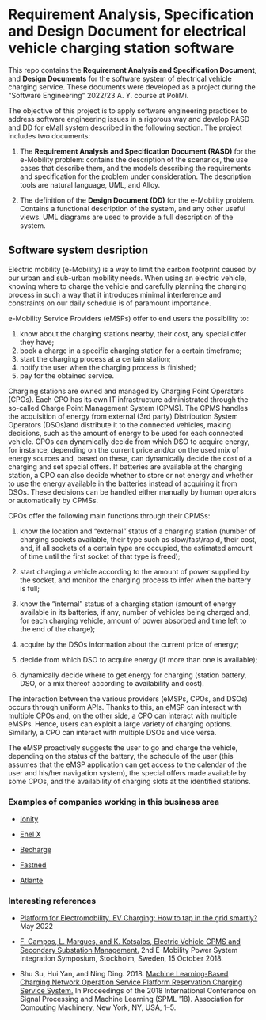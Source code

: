 
# Requirement Analysis, Specification and Design Document for electrical vehicle charging station software

This repo contains the **Requirement Analysis and Specification Document**, and **Design Documents** for the software system of electrical vehicle charging service. These documents were developed as a project during the "Software Engineering" 2022/23 A. Y. course at PoliMi. 

The objective of this project is to apply software engineering practices to address software engineering issues in a rigorous way and develop RASD and DD for eMall system described in the following section. The project includes two documents:

1. The **Requirement Analysis and Specification Document (RASD)** for the e-Mobility problem: contains the description of the scenarios, the use cases that describe them, and the models describing the requirements and specification for the problem under consideration. The description tools are natural language, UML, and Alloy.

2. The definition of the **Design Document (DD)** for the e-Mobility problem. Contains a functional description of the system, and any other useful views. UML diagrams are used to provide a full description of the system.

## Software system desription

Electric mobility (e-Mobility) is a way to limit the carbon footprint caused by our urban and sub-urban mobility needs. When using an electric vehicle, knowing where to charge the vehicle and carefully planning the charging process in such a way that it introduces minimal interference and constraints on our daily schedule is of paramount importance. 

e-Mobility Service Providers (eMSPs) offer to end users the possibility to:

1. know about the charging stations nearby, their cost, any special offer they have;
2. book a charge in a specific charging station for a certain timeframe;
3. start the charging process at a certain station;
4. notify the user when the charging process is finished;
5. pay for the obtained service.

Charging stations are owned and managed by Charging Point Operators (CPOs). Each CPO has its own IT infrastructure administrated through the so-called Charge Point Management System (CPMS). The CPMS handles the acquisition of energy from external (3rd party) Distribution System Operators (DSOs)and distribute it to the connected vehicles, making decisions, such as the amount of energy to be used for each connected vehicle. CPOs can dynamically decide from which DSO to acquire energy, for instance, depending on the current price and/or on the used mix of energy sources and, based on these, can dynamically decide the cost of a charging and set special offers. If batteries are available at the charging station, a CPO can also decide whether to store or not energy and whether to use the energy available in the batteries instead of acquiring it from DSOs. These decisions can be handled either manually by human operators or automatically by CPMSs.

CPOs offer the following main functions through their CPMSs:

1. know the location and “external” status of a charging station (number of charging sockets available, their type such as slow/fast/rapid, their cost, and, if all sockets of a certain type are occupied, the estimated amount of time until the first socket of that type is freed);

2. start charging a vehicle according to the amount of power supplied by the socket, and monitor the charging process to infer when the battery is full;

3. know the “internal” status of a charging station (amount of energy available in its batteries, if any, number of vehicles being charged and, for each charging vehicle, amount of power absorbed and time left to the end of the charge);

4. acquire by the DSOs information about the current price of energy;

5. decide from which DSO to acquire energy (if more than one is available);

6. dynamically decide where to get energy for charging (station battery, DSO, or a mix thereof according to availability and cost).

The interaction between the various providers (eMSPs, CPOs, and DSOs) occurs through uniform APIs. Thanks to this, an eMSP can interact with multiple CPOs and, on the other side, a CPO can interact with multiple eMSPs. Hence, users can exploit a large variety of charging options. Similarly, a CPO can interact with multiple DSOs and vice versa.

The eMSP proactively suggests the user to go and charge the vehicle, depending on the status of the battery, the schedule of the user (this assumes that the eMSP application can get access to the calendar of the user and his/her navigation system), the special offers made available by some CPOs, and the availability of charging slots at the identified stations.

### Examples of companies working in this business area

- [Ionity](https://ionity.eu/)

- [Enel X](https://www.enelx.com/n-a/en.html)

- [Becharge](https://www.bec.energy/en)

- [Fastned](https://fastnedcharging.com/en/)

- [Atlante](https://atlante.energy/)


### Interesting references

- [Platform for Electromobility. EV Charging: How to tap in the grid smartly?](https://www.platformelectromobility.eu/2022/05/17/ev-charging-how-to-tap-in-the-grid-smartly/) May 2022 

- [F. Campos, L. Marques, and K. Kotsalos, Electric Vehicle CPMS and Secondary Substation Management.](https://mobilityintegrationsymposium.org/wp-content/uploads/sites/10/2018/11/4A_3_Emob18_024_paper_Filipe_Campos.pdf) 2nd E-Mobility Power System Integration Symposium, Stockholm, Sweden, 15 October 2018. 

- Shu Su, Hui Yan, and Ning Ding. 2018. [Machine Learning-Based Charging Network Operation Service Platform Reservation Charging Service System.](https://doi.org/10.1145/3297067.3297078) In Proceedings of the 2018 International Conference on Signal Processing and Machine Learning (SPML '18). Association for Computing Machinery, New York, NY, USA, 1–5. 


